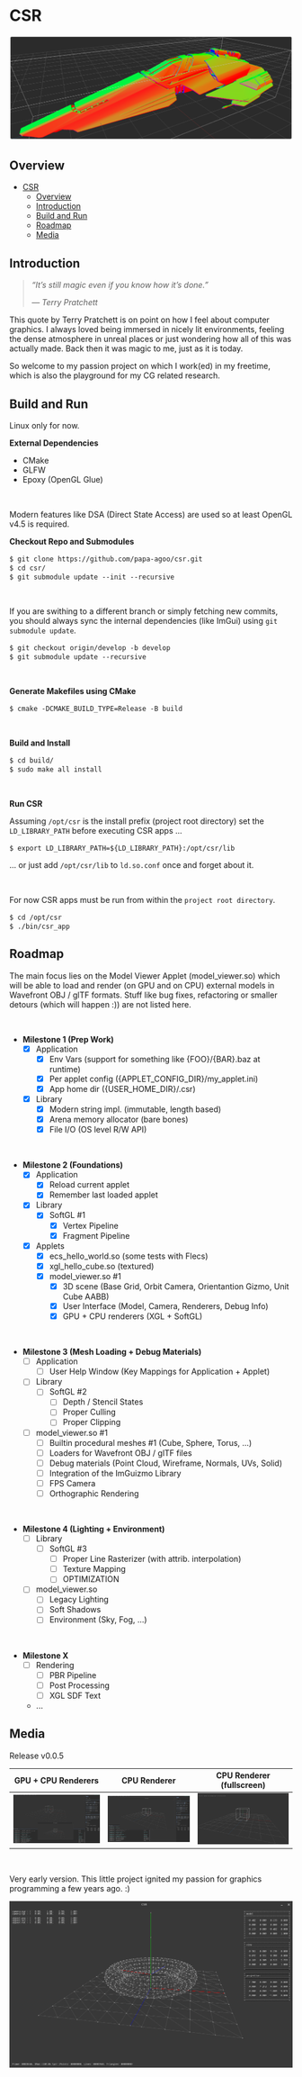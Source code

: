 # CSR

![CSR Banner](files/csr_feisar_frame.png)

## Overview

- [CSR](#csr)
  - [Overview](#overview)
  - [Introduction](#introduction)
  - [Build and Run](#build-and-run)
  - [Roadmap](#roadmap)
  - [Media](#media)

## Introduction

> *“It’s still magic even if you know how it’s done.”*
>
> *― Terry Pratchett*

This quote by Terry Pratchett is on point on how I feel about computer graphics. I always loved being immersed in nicely lit environments, feeling the dense atmosphere in unreal places or just wondering how all of this was actually made. Back then it was magic to me, just as it is today.

So welcome to my passion project on which I work(ed) in my freetime, which is also the playground for my CG related research.

## Build and Run

Linux only for now.

**External Dependencies**

* CMake
* GLFW
* Epoxy (OpenGL Glue)

<br/>

Modern features like DSA (Direct State Access) are used so at least OpenGL v4.5 is required.

**Checkout Repo and Submodules**

```shell
$ git clone https://github.com/papa-agoo/csr.git
$ cd csr/
$ git submodule update --init --recursive
```

<br/>

If you are swithing to a different branch or simply fetching new commits, you should always sync the internal dependencies (like ImGui) using `git submodule update`.

```shell
$ git checkout origin/develop -b develop
$ git submodule update --recursive
```

<br/>

**Generate Makefiles using CMake**

```shell
$ cmake -DCMAKE_BUILD_TYPE=Release -B build
```

<br/>

**Build and Install**

```shell
$ cd build/
$ sudo make all install
```

<br/>

**Run CSR**

Assuming `/opt/csr` is the install prefix (project root directory) set the `LD_LIBRARY_PATH` before executing CSR apps ...

```shell
$ export LD_LIBRARY_PATH=${LD_LIBRARY_PATH}:/opt/csr/lib
```

... or just add `/opt/csr/lib` to `ld.so.conf` once and forget about it.

<br/>

For now CSR apps must be run from within the `project root directory`.

```shell
$ cd /opt/csr
$ ./bin/csr_app
```

## Roadmap

The main focus lies on the Model Viewer Applet (model_viewer.so) which will be able to load and render (on GPU and on CPU) external models in Wavefront OBJ / glTF formats. Stuff like bug fixes, refactoring or smaller detours (which will happen :)) are not listed here.

<br/>

* **Milestone 1 (Prep Work)**
  - [x] Application
    - [x] Env Vars (support for something like {FOO}/{BAR}.baz at runtime)
    - [x] Per applet config ({APPLET_CONFIG_DIR}/my_applet.ini)
    - [x] App home dir ({USER_HOME_DIR}/.csr)
  - [x] Library
    - [x] Modern string impl. (immutable, length based)
    - [x] Arena memory allocator (bare bones)
    - [x] File I/O (OS level R/W API)

<br/>

* **Milestone 2 (Foundations)**
  - [x] Application
    - [x] Reload current applet
    - [x] Remember last loaded applet
  - [x] Library
    - [x] SoftGL #1
      - [x] Vertex Pipeline
      - [x] Fragment Pipeline
  - [x] Applets
    - [x] ecs_hello_world.so (some tests with Flecs)
    - [x] xgl_hello_cube.so (textured)
    - [x] model_viewer.so #1
      - [x] 3D scene (Base Grid, Orbit Camera, Orientantion Gizmo, Unit Cube AABB)
      - [x] User Interface (Model, Camera, Renderers, Debug Info)
      - [x] GPU + CPU renderers (XGL + SoftGL)

<br/>

* **Milestone 3 (Mesh Loading + Debug Materials)**
  - [ ] Application
    - [ ] User Help Window (Key Mappings for Application + Applet)
  - [ ] Library
    - [ ] SoftGL #2
      - [ ] Depth / Stencil States
      - [ ] Proper Culling
      - [ ] Proper Clipping
  - [ ] model_viewer.so #1
    - [ ] Builtin procedural meshes #1 (Cube, Sphere, Torus, ...)
    - [ ] Loaders for Wavefront OBJ / glTF files
    - [ ] Debug materials (Point Cloud, Wireframe, Normals, UVs, Solid)
    - [ ] Integration of the ImGuizmo Library
    - [ ] FPS Camera
    - [ ] Orthographic Rendering

<br/>

* **Milestone 4 (Lighting + Environment)**
  - [ ] Library
    - [ ] SoftGL #3
      - [ ] Proper Line Rasterizer (with attrib. interpolation)
      - [ ] Texture Mapping
      - [ ] OPTIMIZATION
  - [ ] model_viewer.so
    - [ ] Legacy Lighting
    - [ ] Soft Shadows
    - [ ] Environment (Sky, Fog, ...)

<br/>

* **Milestone X**
  - [ ] Rendering
    - [ ] PBR Pipeline
    - [ ] Post Processing
    - [ ] XGL SDF Text
  - ...

## Media

Release v0.0.5

GPU + CPU Renderers | CPU Renderer | CPU Renderer (fullscreen)
:-------------------------:|:-------------------------:|:-------------------------:
| ![v0.0.5](files/005_1.png) | ![v0.0.5](files/005_2.png) | ![v0.0.5](files/005_3.png) |

<br/>

Very early version. This little project ignited my passion for graphics programming a few years ago. :)

![CSR Legacy](files/csr_legacy.png)

